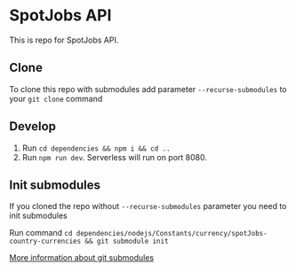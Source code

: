 # SpotJobs API

This is repo for SpotJobs API.

## Clone

To clone this repo with submodules add parameter `--recurse-submodules` to your `git clone` command

## Develop

1. Run `cd dependencies && npm i && cd ..`
2. Run `npm run dev`. Serverless will run on port 8080.

## Init submodules
If you cloned the repo without `--recurse-submodules` parameter you need to init submodules

Run command `cd dependencies/nodejs/Constants/currency/spotJobs-country-currencies && git submodule init`

[More information about git submodules](https://git-scm.com/book/en/v2/Git-Tools-Submodules)
